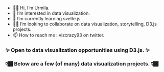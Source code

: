 - 👋🏼 Hi, I’m Urmila.
- 👀 I’m interested in data visualization.
- 🌱 I’m currently learning svelte.js
- 🤝🏼 I’m looking to collaborate on data visualization, storytelling, D3.js projects.
- 📫 How to reach me : vizcrazy93 on twitter.

### ✨ Open to data visualization opportunities using D3.js. ✨

### 👇🏾 Below are a few (of many) data visualization projects. 👇🏾 

<!---
urmilaj/urmilaj is a ✨ special ✨ repository because its `README.md` (this file) appears on your GitHub profile.
You can click the Preview link to take a look at your changes.
--->
